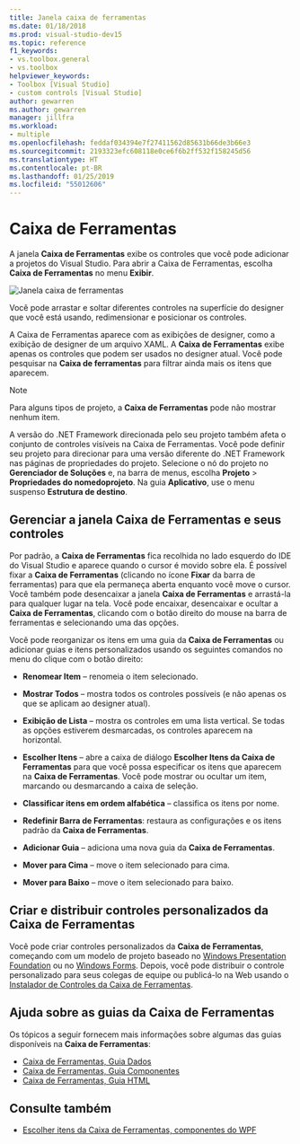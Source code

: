 ```yaml
---
title: Janela caixa de ferramentas
ms.date: 01/18/2018
ms.prod: visual-studio-dev15
ms.topic: reference
f1_keywords:
- vs.toolbox.general
- vs.toolbox
helpviewer_keywords:
- Toolbox [Visual Studio]
- custom controls [Visual Studio]
author: gewarren
ms.author: gewarren
manager: jillfra
ms.workload:
- multiple
ms.openlocfilehash: feddaf034394e7f27411562d85631b66de3b66e3
ms.sourcegitcommit: 2193323efc608118e0ce6f6b2ff532f158245d56
ms.translationtype: HT
ms.contentlocale: pt-BR
ms.lasthandoff: 01/25/2019
ms.locfileid: "55012606"
---
```

# <a name="toolbox"></a>Caixa de Ferramentas

A janela **Caixa de Ferramentas** exibe os controles que você pode adicionar a projetos do Visual Studio. Para abrir a Caixa de Ferramentas, escolha **Caixa de Ferramentas** no menu **Exibir**.

![Janela caixa de ferramentas](media/toolbox.png)

Você pode arrastar e soltar diferentes controles na superfície do designer que você está usando, redimensionar e posicionar os controles.

A Caixa de Ferramentas aparece com as exibições de designer, como a exibição de designer de um arquivo XAML. A **Caixa de Ferramentas** exibe apenas os controles que podem ser usados ​​no designer atual. Você pode pesquisar na **Caixa de ferramentas** para filtrar ainda mais os itens que aparecem.

> [!NOTE]
> Para alguns tipos de projeto, a **Caixa de Ferramentas** pode não mostrar nenhum item.

A versão do .NET Framework direcionada pelo seu projeto também afeta o conjunto de controles visíveis na Caixa de Ferramentas. Você pode definir seu projeto para direcionar para uma versão diferente do .NET Framework nas páginas de propriedades do projeto. Selecione o nó do projeto no **Gerenciador de Soluções** e, na barra de menus, escolha **Projeto** > **Propriedades do nomedoprojeto**. Na guia **Aplicativo**, use o menu suspenso **Estrutura de destino**.

## <a name="manage-the-toolbox-window-and-its-controls"></a>Gerenciar a janela Caixa de Ferramentas e seus controles

Por padrão, a **Caixa de Ferramentas** fica recolhida no lado esquerdo do IDE do Visual Studio e aparece quando o cursor é movido sobre ela. É possível fixar a **Caixa de Ferramentas** (clicando no ícone **Fixar** da barra de ferramentas) para que ela permaneça aberta enquanto você move o cursor. Você também pode desencaixar a janela **Caixa de Ferramentas** e arrastá-la para qualquer lugar na tela. Você pode encaixar, desencaixar e ocultar a **Caixa de Ferramentas**, clicando com o botão direito do mouse na barra de ferramentas e selecionando uma das opções.

Você pode reorganizar os itens em uma guia da **Caixa de Ferramentas** ou adicionar guias e itens personalizados usando os seguintes comandos no menu do clique com o botão direito:

- **Renomear Item** – renomeia o item selecionado.

- **Mostrar Todos** – mostra todos os controles possíveis (e não apenas os que se aplicam ao designer atual).

- **Exibição de Lista** – mostra os controles em uma lista vertical. Se todas as opções estiverem desmarcadas, os controles aparecem na horizontal.

- **Escolher Itens** – abre a caixa de diálogo **Escolher Itens da Caixa de Ferramentas** para que você possa especificar os itens que aparecem na **Caixa de Ferramentas**. Você pode mostrar ou ocultar um item, marcando ou desmarcando a caixa de seleção.

- **Classificar itens em ordem alfabética** – classifica os itens por nome.

- **Redefinir Barra de Ferramentas**: restaura as configurações e os itens padrão da **Caixa de Ferramentas**.

- **Adicionar Guia** – adiciona uma nova guia da **Caixa de Ferramentas**.

- **Mover para Cima** – move o item selecionado para cima.

- **Mover para Baixo** – move o item selecionado para baixo.

## <a name="create-and-distribute-custom-toolbox-controls"></a>Criar e distribuir controles personalizados da Caixa de Ferramentas

Você pode criar controles personalizados da **Caixa de Ferramentas**, começando com um modelo de projeto baseado no [Windows Presentation Foundation](../../extensibility/creating-a-wpf-toolbox-control.md) ou no [Windows Forms](../../extensibility/creating-a-windows-forms-toolbox-control.md). Depois, você pode distribuir o controle personalizado para seus colegas de equipe ou publicá-lo na Web usando o [Instalador de Controles da Caixa de Ferramentas](http://download.microsoft.com/download/8/3/6/836657BD-9CCB-4ED4-B9D2-FB769473B284/TCI_whitepaper.docx).

## <a name="help-on-toolbox-tabs"></a>Ajuda sobre as guias da Caixa de Ferramentas

Os tópicos a seguir fornecem mais informações sobre algumas das guias disponíveis na **Caixa de Ferramentas**:

- [Caixa de Ferramentas, Guia Dados](../../ide/reference/toolbox-data-tab.md)
- [Caixa de Ferramentas, Guia Componentes](../../ide/reference/toolbox-components-tab.md)
- [Caixa de Ferramentas, Guia HTML](../../ide/reference/toolbox-html-tab.md)

## <a name="see-also"></a>Consulte também

- [Escolher itens da Caixa de Ferramentas, componentes do WPF](choose-toolbox-items-wpf-components.md)